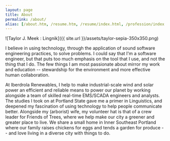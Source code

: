 ```yaml
---
layout: page
title: About
permalink: /about/
alias: [/about.htm, /resume.htm, /resume/index.html, /profession/index.html, /profession/resume/index.html]
---
```


![Taylor J. Meek : Lingnik]({{ site.url }}/assets/taylor-sepia-350x350.png)

I believe in using technology, through the application of sound software engineering practices, to solve problems. I could say that I'm a software engineer, but that puts too much emphasis on the tool that I use, and not the thing that I do. The few things I am most passionate about mirror my work and education -- stewardship for the environment and more effective human collaboration.

At Iberdrola Renewables, I help to make industrial-scale wind and solar power an efficient and reliable means to power our planet by working alongside a team of skilled real-time EMS/SCADA engineers and analysts. The studies I took on at Portland State gave me a primer in Linguistics, and deepened my fascination of using technology to help people communicate better. Alongside my (arborist) wife, my volunteer hat is that of a crew leader for Friends of Trees, where we help make our city a greener and greater place to live. We share a small home in Inner Southeast Portland where our family raises chickens for eggs and tends a garden for produce -- and love living in a diverse city with things to do.
